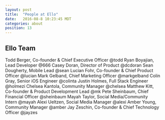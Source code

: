```yaml
---
layout: post
title:  "People at Ello"
date:   2016-08-8 10:23:45 MDT
categories: about
position: 13
---
```


## Ello Team

Todd Berger, Co-founder & Chief Executive Officer @todd
Ryan Boyajian, Lead Developer @666
Casey Doran, Director of Product @dcdoran
Sean Dougherty, Mobile Lead @sean
Lucian Fohr, Co-founder & Chief Product Officer @lucian
Mark Gelband, Chief Marketing Officer @markgelband
Colin Gray, Senior iOS Engineer @colinta
Justin Holmes, Full Stack Engineer @holmezi
Chelsea Kantola, Community Manager @chelsea
Matthew Kitt, Co-founder & Product Development Lead @mk
Pete Sheinbaum, Chief Financial Officer @sheinbaum
Mayah Taylor, Social Media/Community Intern @mayah
Alexi Ueltzen, Social Media Manager @alexi
Amber Young, Community Manager @amber
Jay Zeschin, Co-founder & Chief Technology Officer @jayzes
